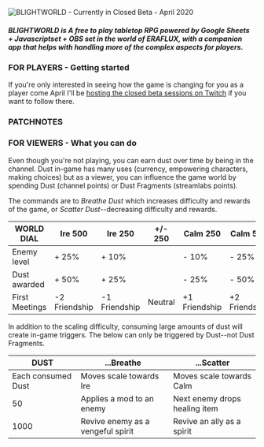 ![BLIGHTWORLD - Currently in Closed Beta - April 2020](https://blight.world/twitch/twitch/video-player-banner.jpg)

##### BLIGHTWORLD is A free to play tabletop RPG powered by Google Sheets + Javascriptset + OBS set in the world of ERAFLUX, with a companion app that helps with handling more of the complex aspects for players.

### FOR PLAYERS - Getting started
If you're only interested in seeing how the game is changing for you as a player come April I'll be [hosting the closed beta sessions on Twitch](https://www.twitch.tv/lotusware) if you want to follow there.

### PATCHNOTES


### FOR VIEWERS - What you can do
Even though you're not playing, you can earn dust over time by being in the channel.  Dust in-game has many uses (currency, empowering characters, making choices) but as a viewer, you can influence the game world by spending Dust (channel points) or Dust Fragments (streamlabs points).  

The commands are to *Breathe Dust* which increases difficulty and rewards of the game, or *Scatter Dust*--decreasing difficulty and rewards.  

WORLD DIAL | Ire 500 | Ire 250 | +/- 250 | Calm 250 | Calm 500
-----|-----|---------|--------|--------|--------
Enemy level | + 25% | + 10%  |    |  - 10% |  - 25%
Dust awarded | + 50% | + 25% |   | - 25% |  - 50%
First Meetings | -2 Friendship | -1 Friendship | Neutral  |  +1 Friendship |  +2 Friendship



In addition to the scaling difficulty, consuming large amounts of dust will create in-game triggers.  The below can only be triggered by Dust--not Dust Fragments.

DUST | ...Breathe | ...Scatter
-----|---------|--------
Each consumed Dust | Moves scale towards Ire | Moves scale towards Calm
50 | Applies a mod to an enemy | Next enemy drops healing item
1000 | Revive enemy as a vengeful spirit | Revive an ally as a spirit
